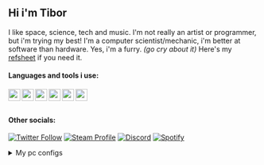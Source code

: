 ## Hi i'm Tibor
I like space, science, tech and music. I'm not really an artist or programmer, but i'm trying my best! I'm a computer scientist/mechanic, i'm better at software than hardware.
Yes, i'm a furry. *(go cry about it)* Here's my [refsheet](https://ref.st/tibor) if you need it.

#### Languages and tools i use:
[<img align="left" width="24" src="https://upload.wikimedia.org/wikipedia/commons/thumb/9/9a/Visual_Studio_Code_1.35_icon.svg/2048px-Visual_Studio_Code_1.35_icon.svg.png"/>][vscode]
[<img align="left" width="24" src="http://i.imgur.com/5BFecvA.png"/>][py]
[<img align="left" width="24" src="https://discord.js.org/static/djs_logo.png"/>][djs]
[<img align="left" width="24" src="https://upload.wikimedia.org/wikipedia/commons/0/01/Windows_Terminal_Logo_256x256.png"/>][terminal]
[<img align="left" width="24" src="https://upload.wikimedia.org/wikipedia/commons/thumb/a/ab/Logo-ubuntu_cof-orange-hex.svg/1200px-Logo-ubuntu_cof-orange-hex.svg.png"/>][ubuntu]
[<img align="left" width="24" src="https://portapps.io/img/logo.png"/>][portapps]

<br />
<br />

#### Other socials:
[![Twitter Follow](https://img.shields.io/badge/Twitter-1DA1F2?style=for-the-badge&logo=twitter&logoColor=white)][twitter]
[![Steam Profile](https://img.shields.io/badge/Steam-%23000000?style=for-the-badge&logo=steam)][steam]
[![Discord](https://img.shields.io/badge/Discord-7289DA?style=for-the-badge&logo=discord&logoColor=white)][discord]
[![Spotify](https://img.shields.io/badge/Spotify-1ED760?&style=for-the-badge&logo=spotify&logoColor=white)][spotify]




<details>
<summary>
  My pc configs
</summary>
<br >

### :desktop_computer: PC config
I use this build to code, game, and to talk with my friends. I know it's not powerful, but it's enough for me.

```text
tibor@TiborPC
----------------- 
OS: Windows 10 Pro x64 (ReviOS)
Kernel:
Shell:
DE: Aero
Terminal: Windows Terminal
CPU: Intel Pentium G4560 (4) @ 3.50GHz
GPU: Nvidia GeForce GT 730
Memory: 8GB DDR4 (single channel)
```
  
### :computer: Laptop config
And i use this build for my school work, code, and everything.

```text
tibor@TiborLaptop
----------------- 
OS: Ubuntu 21.10 x86_64
Host: Latitude E5520 01
Kernel: 5.13.0-30-generic 
Shell: bash 5.1.8
DE: GNOME 40.5
Terminal: gnome-terminal
CPU: Intel i3-2330M (4) @ 2.20GHz 
GPU: Intel 2nd Generation Core Processor
Memory: 7845MiB
```
</details>



<!---
links:
--->
[twitter]: https://twitter.com/tibor309
[steam]: https://steamcommunity.com/id/tibor309
[discord]: https://discord.com/channels/@me/711906232956616745
[spotify]: https://open.spotify.com/user/11147307035?si=01e35e0ff9ed4370

[vscode]: https://code.visualstudio.com/
[py]: https://www.python.org/
[djs]: https://discord.js.org/
[terminal]: https://github.com/microsoft/terminal
[ubuntu]: https://ubuntu.com
[portapps]: https://portapps.io/
